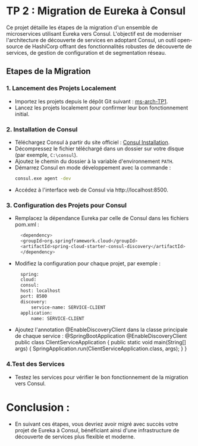 # TP 2 : Migration de Eureka à Consul

Ce projet détaille les étapes de la migration d'un ensemble de microservices utilisant Eureka vers Consul. L'objectif est de moderniser l'architecture de découverte de services en adoptant Consul, un outil open-source de HashiCorp offrant des fonctionnalités robustes de découverte de services, de gestion de configuration et de segmentation réseau.

## Etapes de la Migration

### 1. Lancement des Projets Localement
- Importez les projets depuis le dépôt Git suivant : [ms-arch-TP1](https://github.com/yabouqora/ms-arch-TP1.git).
- Lancez les projets localement pour confirmer leur bon fonctionnement initial.

### 2. Installation de Consul
- Téléchargez Consul à partir du site officiel : [Consul Installation](https://developer.hashicorp.com/consul/install).
- Décompressez le fichier téléchargé dans un dossier sur votre disque (par exemple, `C:\consul`).
- Ajoutez le chemin du dossier à la variable d'environnement `PATH`.
- Démarrez Consul en mode développement avec la commande :
  ```bash
  consul.exe agent -dev
  
 - Accédez à l'interface web de Consul via http://localhost:8500.
### 3. Configuration des Projets pour Consul
 - Remplacez la dépendance Eureka par celle de Consul dans les fichiers pom.xml :
   ```bash
     <dependency>
     <groupId>org.springframework.cloud</groupId>
     <artifactId>spring-cloud-starter-consul-discovery</artifactId>
     </dependency>

 - Modifiez la configuration pour chaque projet, par exemple :
    ```bash
      spring:
      cloud:
      consul:
      host: localhost
      port: 8500
      discovery:
          service-name: SERVICE-CLIENT
      application:
          name: SERVICE-CLIENT


- Ajoutez l'annotation @EnableDiscoveryClient dans la classe principale de chaque service :
   @SpringBootApplication
@EnableDiscoveryClient
public class ClientServiceApplication {
    public static void main(String[] args) {
        SpringApplication.run(ClientServiceApplication.class, args);
    }
}
### 4.Test des Services
- Testez les services pour vérifier le bon fonctionnement de la migration vers Consul.
# Conclusion :
- En suivant ces étapes, vous devriez avoir migré avec succès votre projet de Eureka à Consul, bénéficiant ainsi d'une infrastructure de découverte de services plus flexible et moderne.
